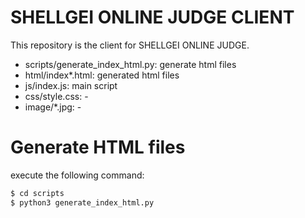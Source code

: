 # SHELLGEI ONLINE JUDGE CLIENT
This repository is the client for SHELLGEI ONLINE JUDGE.

- scripts/generate_index_html.py: generate html files
- html/index*.html: generated html files
- js/index.js: main script
- css/style.css: -
- image/*.jpg: -

# Generate HTML files
execute the following command:

```sh
$ cd scripts
$ python3 generate_index_html.py
```